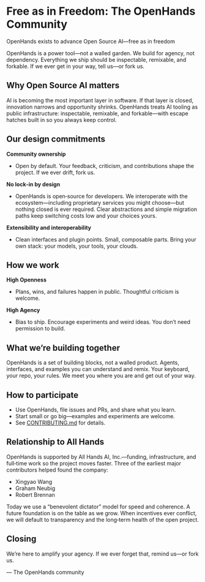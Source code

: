 # Free as in Freedom: The OpenHands Community

OpenHands exists to advance Open Source AI—free as in freedom

OpenHands is a power tool—not a walled garden. We build for agency, not dependency. Everything we ship should be
inspectable, remixable, and forkable. If we ever get in your way, tell us—or fork us.

## Why Open Source AI matters
AI is becoming the most important layer in software. If that layer is closed, innovation narrows and opportunity
shrinks. OpenHands treats AI tooling as public infrastructure: inspectable, remixable, and forkable—with escape hatches
built in so you always keep control.

## Our design commitments
**Community ownership**
- Open by default. Your feedback, criticism, and contributions shape the project. If we ever drift, fork us.

**No lock‑in by design**
- OpenHands is open‑source for developers. We interoperate with the ecosystem—including proprietary services you might
choose—but nothing closed is ever required. Clear abstractions and simple migration paths keep switching costs low and
your choices yours.

**Extensibility and interoperability**
- Clean interfaces and plugin points. Small, composable parts. Bring your own stack: your models, your tools, your
clouds.

## How we work
**High Openness**
- Plans, wins, and failures happen in public. Thoughtful criticism is welcome.

**High Agency**
- Bias to ship. Encourage experiments and weird ideas. You don’t need permission to build.

## What we’re building together
OpenHands is a set of building blocks, not a walled product. Agents, interfaces, and examples you can understand and remix.
Your keyboard, your repo, your rules. We meet you where you are and get out of your way.

## How to participate
- Use OpenHands, file issues and PRs, and share what you learn.
- Start small or go big—examples and experiments are welcome.
- See [CONTRIBUTING.md](./CONTRIBUTING.md) for details.

## Relationship to All Hands
OpenHands is supported by All Hands AI, Inc.—funding, infrastructure, and full‑time work so the project moves faster.
Three of the earliest major contributors helped found the company:
- Xingyao Wang
- Graham Neubig
- Robert Brennan

Today we use a “benevolent dictator” model for speed and coherence. A future foundation is on the table as we grow.
When incentives ever conflict, we will default to transparency and the long‑term health of the open project.

## Closing
We’re here to amplify your agency. If we ever forget that, remind us—or fork us.

— The OpenHands community
